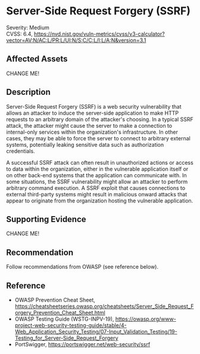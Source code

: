 # Server-Side Request Forgery (SSRF)

Severity: Medium  
CVSS: 6.4, https://nvd.nist.gov/vuln-metrics/cvss/v3-calculator?vector=AV:N/AC:L/PR:L/UI:N/S:C/C:L/I:L/A:N&version=3.1

## Affected Assets

CHANGE ME!

## Description

Server-Side Request Forgery (SSRF) is a web security vulnerability that allows an attacker to induce the server-side application to make HTTP requests to an arbitrary domain of the attacker's choosing. In a typical SSRF attack, the attacker might cause the server to make a connection to internal-only services within the organization's infrastructure. In other cases, they may be able to force the server to connect to arbitrary external systems, potentially leaking sensitive data such as authorization credentials.

A successful SSRF attack can often result in unauthorized actions or access to data within the organization, either in the vulnerable application itself or on other back-end systems that the application can communicate with. In some situations, the SSRF vulnerability might allow an attacker to perform arbitrary command execution. A SSRF exploit that causes connections to external third-party systems might result in malicious onward attacks that appear to originate from the organization hosting the vulnerable application.

## Supporting Evidence

CHANGE ME!

## Recommendation

Follow recommendations from OWASP (see reference below).

## Reference

* OWASP Prevention Cheat Sheet, https://cheatsheetseries.owasp.org/cheatsheets/Server_Side_Request_Forgery_Prevention_Cheat_Sheet.html
* OWASP Testing Guide (WSTG-INPV-19), https://owasp.org/www-project-web-security-testing-guide/stable/4-Web_Application_Security_Testing/07-Input_Validation_Testing/19-Testing_for_Server-Side_Request_Forgery
* PortSwigger, https://portswigger.net/web-security/ssrf
